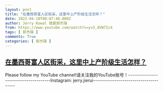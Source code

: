 ```yaml
---
layout: post
title: "在墨西哥富人区街采，这里中上产阶级生活怎样？"
date: 2022-04-10T00:07:40.000Z
author: Jerry Kowal 我是郭杰瑞
from: https://www.youtube.com/watch?v=yv3_AVW7Ic4
tags: [ 郭杰瑞 ]
comments: True
categories: [ 郭杰瑞 ]
---
```

<!--1649549260000-->
[在墨西哥富人区街采，这里中上产阶级生活怎样？](https://www.youtube.com/watch?v=yv3_AVW7Ic4)
------

<div>
Please follow my YouTube channel!请关注我的YouTube账号！--------------------------------------Instagram: jerry.jierui--------------------------------------
</div>
